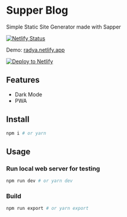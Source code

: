 # Supper Blog
Simple Static Site Generator made with Sapper

[![Netlify Status](https://api.netlify.com/api/v1/badges/9dac9145-19dd-4de9-8e9c-0876d204d537/deploy-status)](https://app.netlify.com/sites/radya/deploys)

Demo: [radya.netlify.app](https://radya.netlify.app)

[![Deploy to Netlify](https://www.netlify.com/img/deploy/button.svg)](https://app.netlify.com/start/deploy?repository=https://github.com/radyakaze/supper-blog)

## Features
- Dark Mode
- PWA


## Install
```sh
npm i # or yarn
```

## Usage
### Run local web server for testing
```sh
npm run dev # or yarn dev
```
### Build 
```sh
npm run export # or yarn export
```


